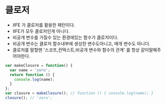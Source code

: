 # 클로저

- IIFE 가 클로저를 활용한 패턴이다.
- IIFE가 모두 클로저인게 아니다.
- 비공개 변수를 가질수 있는 환경에있는 함수가 클로저이다.
- 비공개 변수는 클로저 함수내부에 생성한 변수도아니고,
매개 변수도 아니다.
- 클로저를 말할땐  '스코프,컨텍스트,비공개 변수와 함수의 관계' 를 
항상 같이말해주어야한다.

```javascript
var makeClosure = function() {
  var name = 'zero';
  return function () {
    console.log(name);
  }
};
var closure = makeClosure(); // function () { console.log(name); }
closure(); // 'zero';
```

